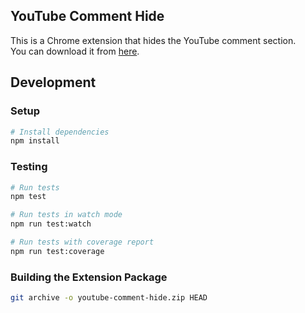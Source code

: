 ## YouTube Comment Hide

This is a Chrome extension that hides the YouTube comment section.  
You can download it from [here](https://chromewebstore.google.com/detail/youtube-comment-hide/ekooomlnaghfabpbbcihikpakihlhaag).

## Development

### Setup

```bash
# Install dependencies
npm install
```

### Testing

```bash
# Run tests
npm test

# Run tests in watch mode
npm run test:watch

# Run tests with coverage report
npm run test:coverage
```

### Building the Extension Package

```bash
git archive -o youtube-comment-hide.zip HEAD
```

